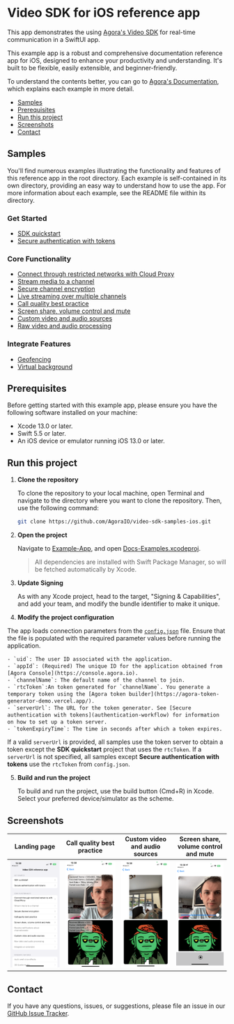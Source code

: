 # Video SDK for iOS reference app

This app demonstrates the using [Agora's Video SDK](https://docs.agora.io/en/video-calling/get-started/get-started-sdk) 
for real-time communication in a SwiftUI app.

This example app is a robust and comprehensive documentation reference app for iOS, designed to enhance your productivity and understanding. It's built to be flexible, easily extensible, and beginner-friendly.

To understand the contents better, you can go to [Agora's Documentation](https://docs.agora.io), which explains each example in more detail.

- [Samples](#samples-)
- [Prerequisites](#prerequisites)
- [Run this project](#run-this-project)
- [Screenshots](#screenshots)
- [Contact](#contact)

## Samples

You'll find numerous examples illustrating the functionality and features of this reference app in the root directory. Each example is self-contained in its own directory, providing an easy way to understand how to use the app. For more information about each example, see the README file within its directory.

### Get Started
- [SDK quickstart](./get-started-sdk/)
- [Secure authentication with tokens](./authentication-workflow/)

### Core Functionality

- [Connect through restricted networks with Cloud Proxy](./cloud-proxy/)
- [Stream media to a channel](./play-media/)
- [Secure channel encryption](./media-stream-encryption/)
- [Live streaming over multiple channels](./live-streaming-over-multiple-channels/)
- [Call quality best practice](./ensure-channel-quality/)
- [Screen share, volume control and mute](./product-workflow/)
- [Custom video and audio sources](./custom-video-and-audio/)
- [Raw video and audio processing](./stream-raw-audio-and-video/)
<!-- - [Integrate and extension]() -->

### Integrate Features

- [Geofencing](./geofencing/)
- [Virtual background](./virtual-background/)

## Prerequisites

Before getting started with this example app, please ensure you have the following software installed on your machine:

- Xcode 13.0 or later.
- Swift 5.5 or later.
- An iOS device or emulator running iOS 13.0 or later.

## Run this project

1. **Clone the repository**

    To clone the repository to your local machine, open Terminal and navigate to the directory where you want to clone the repository. Then, use the following command:
    
    ```sh
    git clone https://github.com/AgoraIO/video-sdk-samples-ios.git
    ```

2. **Open the project**

   Navigate to [Example-App](Example-App), and open [Docs-Examples.xcodeproj](Example-App/Docs-Examples.xcodeproj).
   
   > All dependencies are installed with Swift Package Manager, so will be fetched automatically by Xcode.

3. **Update Signing**

   As with any Xcode project, head to the target, "Signing & Capabilities", and add your team, and modify the bundle identifier to make it unique.

4.  **Modify the project configuration**

   The app loads connection parameters from the [`config.json`](./agora-manager/config.json) file. Ensure that the 
   file is populated with the required parameter values before running the application.

    - `uid`: The user ID associated with the application.
    - `appId`: (Required) The unique ID for the application obtained from [Agora Console](https://console.agora.io). 
    - `channelName`: The default name of the channel to join.
    - `rtcToken`:An token generated for `channelName`. You generate a temporary token using the [Agora token builder](https://agora-token-generator-demo.vercel.app/).
    - `serverUrl`: The URL for the token generator. See [Secure authentication with tokens](authentication-workflow) for information on how to set up a token server.
    - `tokenExpiryTime`: The time in seconds after which a token expires.

   If a valid `serverUrl` is provided, all samples use the token server to obtain a token except the **SDK quickstart** project that uses the `rtcToken`. If a `serverUrl` is not specified, all samples except **Secure authentication with tokens** use the `rtcToken` from `config.json`.

5. **Build and run the project**

   To build and run the project, use the build button (Cmd+R) in Xcode. Select your preferred device/simulator as the scheme.


## Screenshots

| Landing page | Call quality best practice | Custom video and audio sources | Screen share, volume control and mute |
|:-:|:-:|:-:|:-:|
| ![Landing page of the application](Example-App/Docs-Examples/Documentation.docc/Resources/media/landing-page.png) | ![Two streams and quality details in the top left of each stream](Example-App/Docs-Examples/Documentation.docc/Resources/media/ensure-channel-quality.png) | ![Custom camera using the ultra wide iPhone capture](Example-App/Docs-Examples/Documentation.docc/Resources/media/custom-video-and-audio.png) | ![Local and remote olume control + screen sharing option](Example-App/Docs-Examples/Documentation.docc/Resources/media/product-workflow.png) |

## Contact

If you have any questions, issues, or suggestions, please file an issue in our [GitHub Issue Tracker](https://github.com/AgoraIO/video-sdk-samples-ios/issues).

